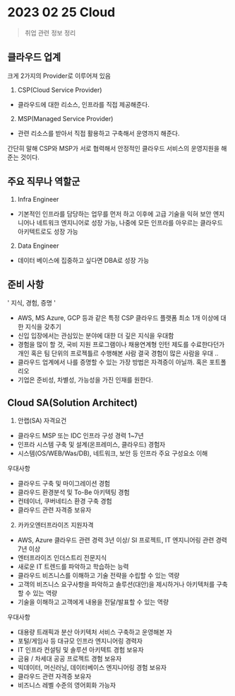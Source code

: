 # 2023 02 25 Cloud 
> 취업 관련 정보 정리


## 클라우드 업계 
크게 2가지의 Provider로 이루어져 있음
1. CSP(Cloud Service Provider)
- 클라우드에 대한 리소스, 인프라를 직접 제공해준다. 
2. MSP(Managed Service Provider)
- 관련 리소스를 받아서 직접 활용하고 구축해서 운영까지 해준다. 

간단히 말해 CSP와 MSP가 서로 협력해서 안정적인 클라우드 서비스의 운영지원을 해준는 것이다. 

## 주요 직무나 역할군 
1. Infra Engineer 
- 기본적인 인프라를 담당하는 업무를 먼저 하고 이후에 고급 기술을 익혀 보안 엔지니어나 네트워크 엔지니어로 성장 가능, 나중에 모든 인프라를 아우르는 클라우드 아키텍트로도 성장 가능 
2. Data Engineer
- 데이터 베이스에 집중하고 싶다면 DBA로 성장 가능 

## 준비 사항 
' 지식, 경험, 증명 '

- AWS, MS Azure, GCP 등과 같은 특정 CSP 클라우드 플랫폼 최소 1개 이상에 대한 지식을 갖추기 
- 신입 입장에서는 관심있는 분야에 대한 더 깊은 지식을 우대함 
- 경험을 많이 할 것, 국비 지원 프로그램이나 채용연계형 인턴 제도를 수료한다던가 개인 혹은 팀 단위의 프로젝틀르 수행해본 사람 결국 경험이 많은 사람을 우대 .. 
- 클라우드 업계에서 나를 증명할 수 있는 가장 방법은 자격증이 아닐까. 혹은 포트폴리오 
- 기업은 준비성, 차별성, 가능성을 가진 인재를 원한다. 

## Cloud SA(Solution Architect)
1. 안랩(SA)
자격요건 
- 클라우드 MSP 또는 IDC 인프라 구성 경력 1~7년
- 인프라 시스템 구축 및 설계(온프레미스, 클라우드) 경험자
- 시스템(OS/WEB/Was/DB), 네트워크, 보안 등 인프라 주요 구성요소 이해 

우대사항
- 클라우드 구축 및 마이그레이션 경험
- 클라우드 환경분석 및 To-Be 아키텍팅 경험 
- 컨테이너, 쿠버네티스 환경 구축 경험 
- 클라우드 관련 자격증 보유자 

2. 카카오엔터프라이즈
지원자격 
- AWS, Azure 클라우드 관련 경력 3년 이상/ SI 프로젝트, IT 엔지니어링 관련 경력 7년 이상 
- 엔터프라이즈 인더스트리 전문지식
- 새로운 IT 트렌드를 파악하고 학습하는 능력
- 클라우드 비즈니스를 이해하고 기술 전략을 수립할 수 있는 역량 
- 고객의 비즈니스 요구사항을 파악하고 솔루션(대안)을 제시하거나 아키텍처를 구축할 수 있는 역량 
- 기술을 이해하고 고객에게 내용을 전달/발표할 수 있는 역량 

우대사항 
- 대용량 트래픽과 분산 아키텍처 서비스 구축하고 운영해본 자
- 포털/게임사 등 대규모 인프라 엔지니어링 경력자 
- IT 인프라 컨설팅 및 솔루션 아키텍트 경험 보유자
- 금융 / 차세대 공공 프로젝트 경험 보유자
- 빅데이터, 머신러닝, 데이터베이스 엔지니어링 경험 보유자 
- 클라우드 관련 자격증 보유자 
- 비즈니스 레벨 수준의 영어회화 가능자 

